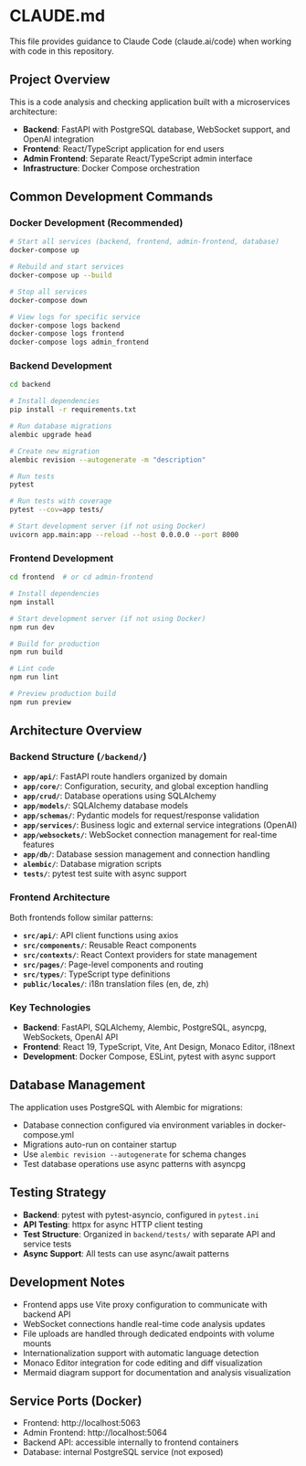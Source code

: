 # CLAUDE.md

This file provides guidance to Claude Code (claude.ai/code) when working with code in this repository.

## Project Overview

This is a code analysis and checking application built with a microservices architecture:
- **Backend**: FastAPI with PostgreSQL database, WebSocket support, and OpenAI integration
- **Frontend**: React/TypeScript application for end users
- **Admin Frontend**: Separate React/TypeScript admin interface
- **Infrastructure**: Docker Compose orchestration

## Common Development Commands

### Docker Development (Recommended)
```bash
# Start all services (backend, frontend, admin-frontend, database)
docker-compose up

# Rebuild and start services
docker-compose up --build

# Stop all services
docker-compose down

# View logs for specific service
docker-compose logs backend
docker-compose logs frontend
docker-compose logs admin_frontend
```

### Backend Development
```bash
cd backend

# Install dependencies
pip install -r requirements.txt

# Run database migrations
alembic upgrade head

# Create new migration
alembic revision --autogenerate -m "description"

# Run tests
pytest

# Run tests with coverage
pytest --cov=app tests/

# Start development server (if not using Docker)
uvicorn app.main:app --reload --host 0.0.0.0 --port 8000
```

### Frontend Development
```bash
cd frontend  # or cd admin-frontend

# Install dependencies
npm install

# Start development server (if not using Docker)
npm run dev

# Build for production
npm run build

# Lint code
npm run lint

# Preview production build
npm run preview
```

## Architecture Overview

### Backend Structure (`/backend/`)
- **`app/api/`**: FastAPI route handlers organized by domain
- **`app/core/`**: Configuration, security, and global exception handling
- **`app/crud/`**: Database operations using SQLAlchemy
- **`app/models/`**: SQLAlchemy database models
- **`app/schemas/`**: Pydantic models for request/response validation
- **`app/services/`**: Business logic and external service integrations (OpenAI)
- **`app/websockets/`**: WebSocket connection management for real-time features
- **`app/db/`**: Database session management and connection handling
- **`alembic/`**: Database migration scripts
- **`tests/`**: pytest test suite with async support

### Frontend Architecture
Both frontends follow similar patterns:
- **`src/api/`**: API client functions using axios
- **`src/components/`**: Reusable React components
- **`src/contexts/`**: React Context providers for state management
- **`src/pages/`**: Page-level components and routing
- **`src/types/`**: TypeScript type definitions
- **`public/locales/`**: i18n translation files (en, de, zh)

### Key Technologies
- **Backend**: FastAPI, SQLAlchemy, Alembic, PostgreSQL, asyncpg, WebSockets, OpenAI API
- **Frontend**: React 19, TypeScript, Vite, Ant Design, Monaco Editor, i18next
- **Development**: Docker Compose, ESLint, pytest with async support

## Database Management

The application uses PostgreSQL with Alembic for migrations:
- Database connection configured via environment variables in docker-compose.yml
- Migrations auto-run on container startup
- Use `alembic revision --autogenerate` for schema changes
- Test database operations use async patterns with asyncpg

## Testing Strategy

- **Backend**: pytest with pytest-asyncio, configured in `pytest.ini`
- **API Testing**: httpx for async HTTP client testing
- **Test Structure**: Organized in `backend/tests/` with separate API and service tests
- **Async Support**: All tests can use async/await patterns

## Development Notes

- Frontend apps use Vite proxy configuration to communicate with backend API
- WebSocket connections handle real-time code analysis updates
- File uploads are handled through dedicated endpoints with volume mounts
- Internationalization support with automatic language detection
- Monaco Editor integration for code editing and diff visualization
- Mermaid diagram support for documentation and analysis visualization

## Service Ports (Docker)
- Frontend: http://localhost:5063
- Admin Frontend: http://localhost:5064
- Backend API: accessible internally to frontend containers
- Database: internal PostgreSQL service (not exposed)